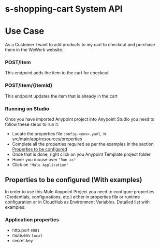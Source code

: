 # s-shopping-cart System API

# Use Case <a name="usecase"/>

As a Customer I want to add products to my cart to checkout and purchase them in the WeWork website.

### POST/item
This endpoint adds the item to the cart for checkout 

### POST/item/{itemId}
This endpoint updates the item that is already in the cart

### Running on Studio <a name="runonstudio"/>
Once you have imported Anypoint project into Anypoint Studio you need to follow these steps to run it:

+ Locate the properties file `config-<env>.yaml`, in src/main/app/resources/properties
+ Complete all the properties required as per the examples in the section [Properties to be configured](#propertiestobeconfigured)
+ Once that is done, right click on you Anypoint Template project folder 
+ Hover you mouse over `"Run as"`
+ Click on  `"Mule Application"`

## Properties to be configured (With examples) <a name="propertiestobeconfigured"/>
In order to use this Mule Anypoint Project you need to configure properties (Credentials, configurations, etc.) either in properties file or runtime configuration or in CloudHub as Environment Variables.
Detailed list with examples:
### Application properties
+ http.port `8081`
+ mule.env `local`
+ secret.key ``
